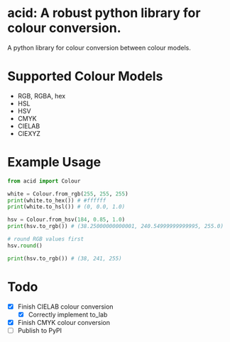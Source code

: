 # acid: A robust python library for colour conversion.

A python library for colour conversion between colour models.

# Supported Colour Models

- RGB, RGBA, hex
- HSL
- HSV
- CMYK
- CIELAB
- CIEXYZ

# Example Usage

```py
from acid import Colour

white = Colour.from_rgb(255, 255, 255)
print(white.to_hex()) # #ffffff
print(white.to_hsl()) # (0, 0.0, 1.0)

hsv = Colour.from_hsv(184, 0.85, 1.0)
print(hsv.to_rgb()) # (38.25000000000001, 240.54999999999995, 255.0)

# round RGB values first
hsv.round()

print(hsv.to_rgb()) # (38, 241, 255)
```

# Todo

- [x] Finish CIELAB colour conversion
  - [x] Correctly implement to_lab
- [x] Finish CMYK colour conversion
- [ ] Publish to PyPI
